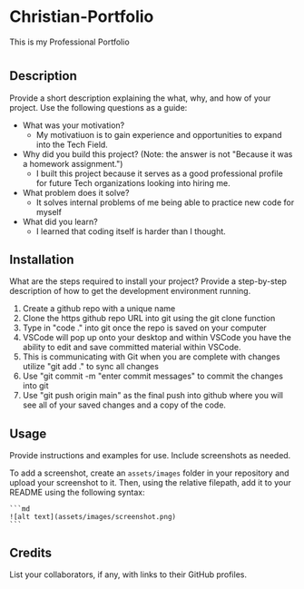 # Christian-Portfolio
This is my Professional Portfolio
# <Your-Project-Title>
 
## Description
Provide a short description explaining the what, why, and how of your project. Use the following questions as a guide:
- What was your motivation?
    - My motivatiuon is to gain experience and opportunities to expand into the Tech Field.
- Why did you build this project? (Note: the answer is not "Because it was a homework assignment.") 
    - I built this project because it serves as a good professional profile for future Tech organizations looking into hiring me.
- What problem does it solve?
    - It solves internal problems of me being able to practice new code for myself
- What did you learn? 
    - I learned that coding itself is harder than I thought.
 
## Installation
What are the steps required to install your project? Provide a step-by-step description of how to get the development environment running.
1.  Create a github repo with a unique name
2.	Clone the https github repo URL into git using the git clone function
3.	Type in "code ." into git once the repo is saved on your computer
4.	VSCode will pop up onto your desktop and within VSCode you have the ability to edit and save committed material within VSCode.
5.	This is communicating with Git when you are complete with changes utilize "git add ." to sync all changes
6.	Use "git commit -m "enter commit messages" to commit the changes into git
7.	Use "git push origin main" as the final push into github where you will see all of your saved changes and a copy of the code.

 
## Usage
Provide instructions and examples for use. Include screenshots as needed.
 
To add a screenshot, create an `assets/images` folder in your repository and upload your screenshot to it. Then, using the relative filepath, add it to your README using the following syntax:
 
    ```md
    ![alt text](assets/images/screenshot.png)
    ```
 
## Credits
List your collaborators, if any, with links to their GitHub profiles.
 
